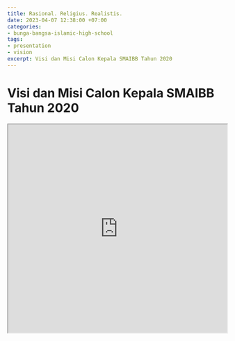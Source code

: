 ```yaml
---
title: Rasional. Religius. Realistis.
date: 2023-04-07 12:38:00 +07:00
categories:
- bunga-bangsa-islamic-high-school
tags:
- presentation
- vision
excerpt: Visi dan Misi Calon Kepala SMAIBB Tahun 2020
---
```


# Visi dan Misi Calon Kepala SMAIBB Tahun 2020

<iframe src="https://drive.google.com/file/d/1JkGhT_6XFBRvUZUptUL_dmm0QFs7gnip/preview" width="100%" height="480" allow="autoplay"></iframe>